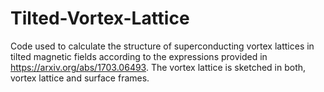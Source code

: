 # Tilted-Vortex-Lattice
Code used to calculate the structure of superconducting vortex lattices in tilted magnetic fields according to the expressions provided in https://arxiv.org/abs/1703.06493. The vortex lattice is sketched in both, vortex lattice and surface frames.
